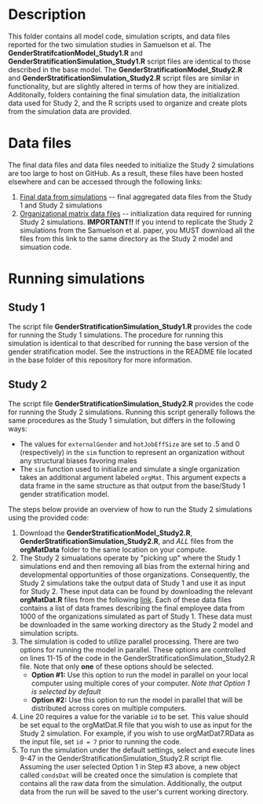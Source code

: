 # Description
This folder contains all model code, simulation scripts, and data files reported for the two simulation studies in Samuelson et al. The **GenderStratifcationModel_Study1.R** and **GenderStratificationSimulation_Study1.R** script files are identical to those described in the base model. The **GenderStratificationModel_Study2.R** and **GenderStratificationSimulation_Study2.R** script files are similar in functionality, but are slightly altered in terms of how they are initialized. Additonally, folders containing the final simulation data, the initialization data used for Study 2, and the R scripts used to organize and create plots from the simulation data are provided.

# Data files
The final data files and data files needed to initialize the Study 2 simulations are too large to host on GitHub. As a result, these files have been hosted elsewhere and can be accessed through the following links:
1. [Final data from simulations](https://umd.box.com/s/5k0mi69gmdle0bj34sefzl3ri0tqrqpx) -- final aggregated data files from the Study 1 and Study 2 simulations
2. [Organizational matrix data files](https://www.dropbox.com/sh/0cua80bci46cxs8/AADf9GIIsJQVkCB31JtLKFPLa?dl=0) -- initialization data required for running Study 2 simulations. **IMPORTANT!!** If you intend to replicate the Study 2 simulations from the Samuelson et al. paper, you MUST download all the files from this link to the same directory as the Study 2 model and simuation code.

# Running simulations
## Study 1
The script file **GenderStratificationSimulation_Study1.R** provides the code for running the Study 1 simulations. The procedure for running this simulation is identical to that described for running the base version of the gender stratification model. See the instructions in the README file located in the base folder of this repository for more information.
## Study 2
The script file **GenderStratificationSimulation_Study2.R** provides the code for running the Study 2 simulations. Running this script generally follows the same procedures as the Study 1 simulation, but differs in the following ways:
- The values for `externalGender` and `hotJobEffSize` are set to .5 and 0 (respectively) in the `sim` function to represent an organization without any structural biases favoring males
- The `sim` function used to initialize and simulate a single organization takes an additional argument labeled `orgMat`. This argument expects a data frame in the same structure as that output from the base/Study 1 gender stratification model.

The steps below provide an overview of how to run the Study 2 simulations using the provided code:
1. Download the **GenderStratificationModel_Study2.R**, **GenderStratificationSimulation_Study2.R**, and *ALL* files from the **orgMatData** folder to the same location on your compute. 
2. The Study 2 simualations operate by "picking up" where the Study 1 simulations end and then removing all bias from the external hiring and developmental opportunities of those organizations. Consequently, the Study 2 simulations take the output data of Study 1 and use it as input for Study 2. These input data can be found by downloading the relevant **orgMatDat.R** files from the following [link](https://www.dropbox.com/sh/0cua80bci46cxs8/AADf9GIIsJQVkCB31JtLKFPLa?dl=0). Each of these data files contains a list of data frames describing the final employee data from 1000 of the organizations simulated as part of Study 1. These data must be downloaded in the same working directory as the Study 2 model and simulation scripts.
3. The simulation is coded to utilize parallel processing. There are two options for running the model in parallel. These options are controlled on lines 11-15 of the code in the GenderStratificationSimulation_Study2.R file. Note that only **one** of these options should be selected.
   - **Option #1:** Use this option to run the model in parallel on your local computer using multiple cores of your computer.  *Note that Option 1 is selected by default*
   - **Option #2:** Use this option to run the model in parallel that will be distributed across cores on multiple computers.
4. Line 20 requires a value for the variable `id` to be set. This value should be set equal to the orgMatDat.R file that you wish to use as input for the Study 2 simulation. For example, if you wish to use orgMatDat7.RData as the input file, set `id = 7` prior to running the code.
5. To run the simulation under the default settings, select and execute lines 9-47 in the GenderStratificationSimulation_Study2.R script flie. Assuming the user selected Option 1 in Step #3 above, a new object called `condsDat` will be created once the simulation is complete that contains all the raw data from the simulation. Additionally, the output data from the run will be saved to the user's current working directory.
